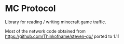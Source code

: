 # MC Protocol

Library for reading / writing minecraft game traffic.

Most of the network code obtained from https://github.com/Thinkofname/steven-go/ ported to 1.11
